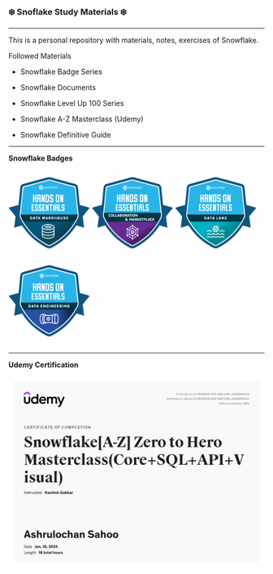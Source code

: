 ### ❄️ Snoflake Study Materials ❄️

----

This is a personal repository with materials, notes, exercises of Snowflake.

Followed Materials

- Snowflake Badge Series

- Snowflake Documents

- Snowflake Level Up 100 Series

- Snowflake A-Z Masterclass (Udemy)

- Snowflake Definitive Guide


-----

**Snowflake Badges**

<a href="https://api.accredible.com/v1/frontend/credential_website_embed_image/certificate/94115638"><img src="./Badge-1-Data-Warehousing-Workshop/images/4011cf6e-66e6-4480-9172-7255b950db27.png" width=160 height=170></a> <a href="https://api.accredible.com/v1/frontend/credential_website_embed_image/certificate/94566321"><img src="./Badge-3-Collaboration-Marketplace-CostEstimation-Workshop/images/654b60da-8afa-4aa4-9faf-a23e759abb4b.png" width=160 height=170></a> <a href="https://api.accredible.com/v1/frontend/credential_website_embed_image/certificate/94726365"><img src="./Badge-4-Data-Lake-Workshop/images/badge-4.png" width=160 height=170></a> <a href="https://api.accredible.com/v1/frontend/credential_website_embed_image/certificate/95502176"><img src="./Badge-5-Data-Engineering-Workshop/images/Badge-5.png" width=160 height=170></a>

-----

**Udemy Certification**

![](UC-96d032c8-9b9f-4b84-b08c-e508a669c0cb.jpg)
